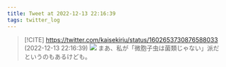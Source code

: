 ```yaml
---
title: Tweet at 2022-12-13 22:16:39
tags: twitter_log
---
```


> [!CITE] https://twitter.com/kaisekiriu/status/1602653730876588033 (2022-12-13 22:16:39)
> ![](https://twitter.com/kaisekiriu/status/1602653730876588033)
> まあ、私が「微胞子虫は菌類じゃない」派だというのもあるけども。
